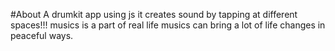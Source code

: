 #About
A drumkit app using js 
it creates sound by tapping at different spaces!!!
musics is a part of real life
musics can bring a lot of life changes in peaceful ways.


